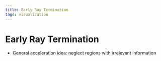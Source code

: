 ```yaml
---
title: Early Ray Termination
tags: visualization
---
```


# Early Ray Termination
- General acceleration idea: neglect regions with irrelevant information




















































